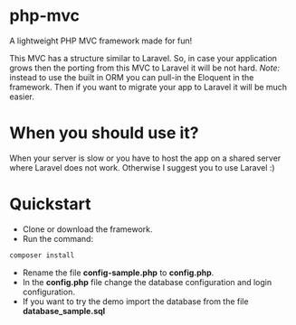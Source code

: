 # php-mvc
A lightweight PHP MVC framework made for fun!

This MVC has a structure similar to Laravel. So, in case your application grows then the porting from this MVC to Laravel it will be not hard.
*Note:* instead to use the built in ORM you can pull-in the Eloquent in the framework. Then if you want to migrate your app to Laravel it will be much easier.

# When you should use it?
When your server is slow or you have to host the app on a shared server where Laravel does not work. Otherwise I suggest you to use Laravel :)

# Quickstart
- Clone or download the framework.
- Run the command:
```sh
composer install
```
- Rename the file **config-sample.php** to **config.php**.
- In the **config.php** file change the database configuration and login configuration.
- If you want to try the demo import the database from the file **database_sample.sql**
